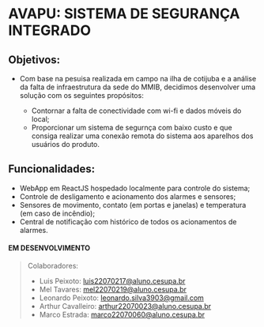 # AVAPU: SISTEMA DE SEGURANÇA INTEGRADO

## Objetivos:
  - Com base na pesuisa realizada em campo na ilha de cotijuba e a análise da falta de infraestrutura da sede do MMIB, decidimos desenvolver uma solução com os seguintes propósitos:
  
    - Contornar a falta de conectividade com wi-fi e dados móveis do local;
    - Proporcionar um sistema de segurnça com baixo custo e que consiga realizar uma conexão remota do sistema aos aparelhos dos usuários do produto.
    
## Funcionalidades:
  - WebApp em ReactJS hospedado localmente para controle do sistema;
  - Controle de desligamento e acionamento dos alarmes e sensores;
  - Sensores de movimento, contato (em portas e janelas) e temperatura (em caso de incêndio);
  - Central de notificação com histórico de todos os acionamentos de alarmes.

#### EM DESENVOLVIMENTO


> Colaboradores:
> - Luis Peixoto: luis22070217@aluno.cesupa.br
> - Mel Tavares: mel22070219@aluno.cesupa.br
> - Leonardo Peixoto: leonardo.silva3903@gmail.com
> - Arthur Cavalleiro: arthur22070023@aluno.cesupa.br
> - Marco Estrada: marco22070060@aluno.cesupa.br
